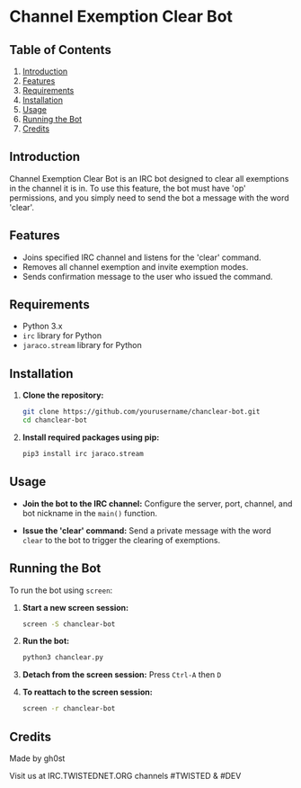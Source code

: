 # Channel Exemption Clear Bot

## Table of Contents
1. [Introduction](#introduction)
2. [Features](#features)
3. [Requirements](#requirements)
4. [Installation](#installation)
5. [Usage](#usage)
6. [Running the Bot](#running-the-bot)
7. [Credits](#credits)

## Introduction
Channel Exemption Clear Bot is an IRC bot designed to clear all exemptions in the channel it is in. To use this feature, the bot must have 'op' permissions, and you simply need to send the bot a message with the word 'clear'.

## Features
- Joins specified IRC channel and listens for the 'clear' command.
- Removes all channel exemption and invite exemption modes.
- Sends confirmation message to the user who issued the command.

## Requirements
- Python 3.x
- `irc` library for Python
- `jaraco.stream` library for Python

## Installation
1. **Clone the repository:**
    ```sh
    git clone https://github.com/yourusername/chanclear-bot.git
    cd chanclear-bot
    ```

2. **Install required packages using pip:**
    ```sh
    pip3 install irc jaraco.stream
    ```

## Usage
- **Join the bot to the IRC channel:**
  Configure the server, port, channel, and bot nickname in the `main()` function.

- **Issue the 'clear' command:**
  Send a private message with the word `clear` to the bot to trigger the clearing of exemptions.

## Running the Bot
To run the bot using `screen`:

1. **Start a new screen session:**
    ```sh
    screen -S chanclear-bot
    ```

2. **Run the bot:**
    ```sh
    python3 chanclear.py
    ```

3. **Detach from the screen session:**
    Press `Ctrl-A` then `D`

4. **To reattach to the screen session:**
    ```sh
    screen -r chanclear-bot
    ```

## Credits
Made by gh0st

Visit us at IRC.TWISTEDNET.ORG channels #TWISTED & #DEV
